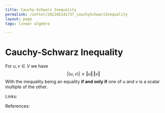 ```yaml
---
title: Cauchy-Schwarz Inequality
permalink: /zettel/202102141737_cauchySchwarzInequality
layout: page
tags: linear algebra

---
```

# Cauchy-Schwarz Inequality

For $u, v \in V$ we have
$$
\vert \langle u, v \rangle \vert \leq \Vert u \Vert \, \Vert v \Vert
$$
With the inequality being an equality **if and only if** one of $u$ and $v$ is a scalar multiple of the other.

Links: 

References: 

